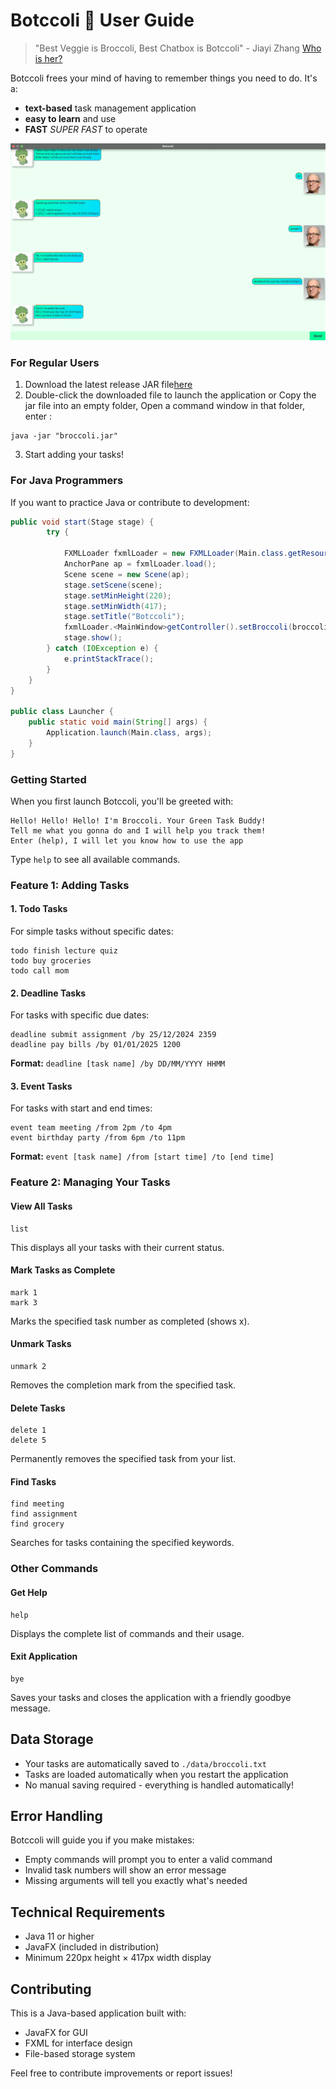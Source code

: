 # Botccoli 🥦 User Guide

> "Best Veggie is Broccoli, Best Chatbox is Botccoli" - Jiayi Zhang [Who is her?](https://broccoli0616.github.io/Zhang-Jiayi-page/)

Botccoli frees your mind of having to remember things you need to do. It's a:
- **text-based** task management application
- **easy to learn** and use
- **FAST** *SUPER FAST* to operate

![Userinterface](./Ui.png)

### For Regular Users
1. Download the latest release JAR file[here](https://github.com/broccoli0616/ip/releases/tag/A-BetterGui)
2. Double-click the downloaded file to launch the application or Copy the jar file into an empty folder, Open a command window in that folder, enter : 
```
java -jar "broccoli.jar"
```
3. Start adding your tasks!

### For Java Programmers
If you want to practice Java or contribute to development:

```java
public void start(Stage stage) {
        try {

            FXMLLoader fxmlLoader = new FXMLLoader(Main.class.getResource("/view/MainWindow.fxml"));
            AnchorPane ap = fxmlLoader.load();
            Scene scene = new Scene(ap);
            stage.setScene(scene);
            stage.setMinHeight(220);
            stage.setMinWidth(417);
            stage.setTitle("Botccoli");
            fxmlLoader.<MainWindow>getController().setBroccoli(broccoli);  // inject the Duke instance
            stage.show();
        } catch (IOException e) {
            e.printStackTrace();
        }
    }
}

public class Launcher {
    public static void main(String[] args) {
        Application.launch(Main.class, args);
    }
}
```

### Getting Started
When you first launch Botccoli, you'll be greeted with:
```
Hello! Hello! Hello! I'm Broccoli. Your Green Task Buddy!
Tell me what you gonna do and I will help you track them!
Enter (help), I will let you know how to use the app
```

Type `help` to see all available commands.

### Feature 1: Adding Tasks

#### 1. Todo Tasks
For simple tasks without specific dates:
```
todo finish lecture quiz
todo buy groceries
todo call mom
```

#### 2. Deadline Tasks
For tasks with specific due dates:
```
deadline submit assignment /by 25/12/2024 2359
deadline pay bills /by 01/01/2025 1200
```
**Format:** `deadline [task name] /by DD/MM/YYYY HHMM`

#### 3. Event Tasks
For tasks with start and end times:
```
event team meeting /from 2pm /to 4pm
event birthday party /from 6pm /to 11pm
```
**Format:** `event [task name] /from [start time] /to [end time]`

### Feature 2: Managing Your Tasks

#### View All Tasks
```
list
```
This displays all your tasks with their current status.

#### Mark Tasks as Complete
```
mark 1
mark 3
```
Marks the specified task number as completed (shows x).

#### Unmark Tasks
```
unmark 2
```
Removes the completion mark from the specified task.

#### Delete Tasks
```
delete 1
delete 5
```
Permanently removes the specified task from your list.

#### Find Tasks
```
find meeting
find assignment
find grocery
```
Searches for tasks containing the specified keywords.

### Other Commands

#### Get Help
```
help
```
Displays the complete list of commands and their usage.

#### Exit Application
```
bye
```
Saves your tasks and closes the application with a friendly goodbye message.

## Data Storage

- Your tasks are automatically saved to `./data/broccoli.txt`
- Tasks are loaded automatically when you restart the application
- No manual saving required - everything is handled automatically!


## Error Handling

Botccoli will guide you if you make mistakes:
- Empty commands will prompt you to enter a valid command
- Invalid task numbers will show an error message
- Missing arguments will tell you exactly what's needed

## Technical Requirements

- Java 11 or higher
- JavaFX (included in distribution)
- Minimum 220px height × 417px width display

## Contributing

This is a Java-based application built with:
- JavaFX for GUI
- FXML for interface design
- File-based storage system

Feel free to contribute improvements or report issues!

